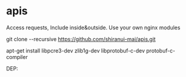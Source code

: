 # apis
Access requests, Include inside&amp;outside. Use your own nginx modules


 git clone --recursive https://github.com/shiranui-mai/apis.git
 
 apt-get install libpcre3-dev zlib1g-dev libprotobuf-c-dev protobuf-c-compiler

DEP:
	
